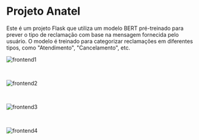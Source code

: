 # Projeto Anatel

Este é um projeto Flask que utiliza um modelo BERT pré-treinado para prever o tipo de reclamação com base na mensagem fornecida pelo usuário. O modelo é treinado para categorizar reclamações em diferentes tipos, como "Atendimento", "Cancelamento", etc.

![frontend1](https://github.com/felipe007rj/BERT_LLM_Classifica_msg/assets/89472224/bdec687e-28da-4793-bd2c-4eba4101a620)

<br/>

![frontend2](https://github.com/felipe007rj/BERT_LLM_Classifica_msg/assets/89472224/6ac36401-af5e-4348-8963-4e67f2f28999)

<br/>

![frontend3](https://github.com/felipe007rj/BERT_LLM_Classifica_msg/assets/89472224/06b6fc6d-15cd-47e6-be5e-b7993f8fd9b0)

<br/>

![frontend4](https://github.com/felipe007rj/BERT_LLM_Classifica_msg/assets/89472224/a1d6acdb-ac40-4f6e-8679-0404be7812cd)
